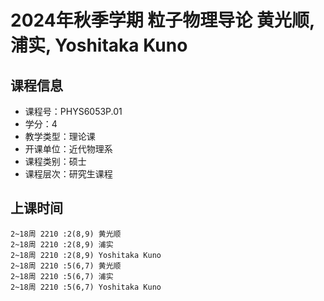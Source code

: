 # 2024年秋季学期 粒子物理导论 黄光顺, 浦实, Yoshitaka Kuno






## 课程信息

- 课程号：PHYS6053P.01
- 学分：4
- 教学类型：理论课
- 开课单位：近代物理系
- 课程类别：硕士
- 课程层次：研究生课程

## 上课时间

```
2~18周 2210 :2(8,9) 黄光顺
2~18周 2210 :2(8,9) 浦实
2~18周 2210 :2(8,9) Yoshitaka Kuno
2~18周 2210 :5(6,7) 黄光顺
2~18周 2210 :5(6,7) 浦实
2~18周 2210 :5(6,7) Yoshitaka Kuno
```

